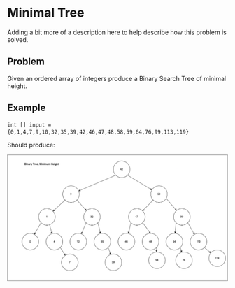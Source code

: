# Minimal Tree
Adding a bit more of a description here to help describe how this problem is
solved.

## Problem
Given an ordered array of integers produce a Binary Search Tree of minimal
height.

## Example
```
int [] input = {0,1,4,7,9,10,32,35,39,42,46,47,48,58,59,64,76,99,113,119}
```

Should produce:

![Minimal Tree From Array](MinimalTreeFromArray.png "Minimal Tree From Array")

